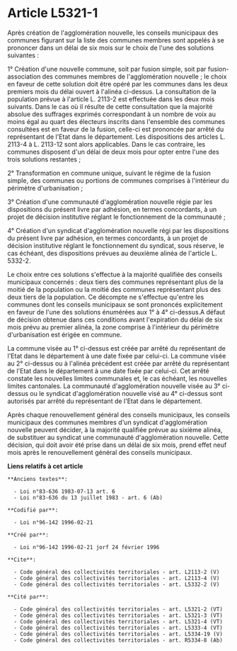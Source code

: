 # Article L5321-1

Après création de l'agglomération nouvelle, les conseils municipaux des communes figurant sur la liste des communes membres
sont appelés à se prononcer dans un délai de six mois sur le choix de l'une des solutions suivantes : 

1° Création d'une nouvelle commune, soit par fusion simple, soit par fusion-association des communes membres de
l'agglomération nouvelle ; le choix en faveur de cette solution doit être opéré par les communes dans les deux premiers mois
du délai ouvert à l'alinéa ci-dessus. La consultation de la population prévue à l'article L. 2113-2 est effectuée dans les
deux mois suivants. Dans le cas où il résulte de cette consultation que la majorité absolue des suffrages exprimés
correspondant à un nombre de voix au moins égal au quart des électeurs inscrits dans l'ensemble des communes consultées est
en faveur de la fusion, celle-ci est prononcée par arrêté du représentant de l'Etat dans le département. Les dispositions des
articles L. 2113-4 à L. 2113-12 sont alors applicables. Dans le cas contraire, les communes disposent d'un délai de deux mois
pour opter entre l'une des trois solutions restantes ; 

2° Transformation en commune unique, suivant le régime de la fusion simple, des communes ou portions de communes comprises à
l'intérieur du périmètre d'urbanisation ; 

3° Création d'une communauté d'agglomération nouvelle régie par les dispositions du présent livre par adhésion, en termes
concordants, à un projet de décision institutive réglant le fonctionnement de la communauté ; 

4° Création d'un syndicat d'agglomération nouvelle régi par les dispositions du présent livre par adhésion, en termes
concordants, à un projet de décision institutive réglant le fonctionnement du syndicat, sous réserve, le cas échéant, des
dispositions prévues au deuxième alinéa de l'article L. 5332-2. 

Le choix entre ces solutions s'effectue à la majorité qualifiée des conseils municipaux concernés : deux tiers des communes
représentant plus de la moitié de la population ou la moitié des communes représentant plus des deux tiers de la population.
Ce décompte ne s'effectue qu'entre les communes dont les conseils municipaux se sont prononcés explicitement en faveur de
l'une des solutions énumérées aux 1° à 4° ci-dessus.A défaut de décision obtenue dans ces conditions avant l'expiration du
délai de six mois prévu au premier alinéa, la zone comprise à l'intérieur du périmètre d'urbanisation est érigée en commune. 

La commune visée au 1° ci-dessus est créée par arrêté du représentant de l'Etat dans le département à une date fixée par
celui-ci. La commune visée au 2° ci-dessus ou à l'alinéa précédent est créée par arrêté du représentant de l'Etat dans le
département à une date fixée par celui-ci. Cet arrêté constate les nouvelles limites communales et, le cas échéant, les
nouvelles limites cantonales. La communauté d'agglomération nouvelle visée au 3° ci-dessus ou le syndicat d'agglomération
nouvelle visé au 4° ci-dessus sont autorisés par arrêté du représentant de l'Etat dans le département. 

Après chaque renouvellement général des conseils municipaux, les conseils municipaux des communes membres d'un syndicat
d'agglomération nouvelle peuvent décider, à la majorité qualifiée prévue au sixième alinéa, de substituer au syndicat une
communauté d'agglomération nouvelle. Cette décision, qui doit avoir été prise dans un délai de six mois, prend effet neuf
mois après le renouvellement général des conseils municipaux.

**Liens relatifs à cet article**

	**Anciens textes**:

	  - Loi n°83-636 1983-07-13 art. 6
	  - Loi n°83-636 du 13 juillet 1983 - art. 6 (Ab)

	**Codifié par**:

	  - Loi n°96-142 1996-02-21

	**Créé par**:

	  - Loi n°96-142 1996-02-21 jorf 24 février 1996

	**Cite**:

	  - Code général des collectivités territoriales - art. L2113-2 (V)
	  - Code général des collectivités territoriales - art. L2113-4 (V)
	  - Code général des collectivités territoriales - art. L5332-2 (V)

	**Cité par**:

	  - Code général des collectivités territoriales - art. L5321-2 (VT)
	  - Code général des collectivités territoriales - art. L5321-3 (VT)
	  - Code général des collectivités territoriales - art. L5321-4 (VT)
	  - Code général des collectivités territoriales - art. L5333-4 (VT)
	  - Code général des collectivités territoriales - art. L5334-19 (V)
	  - Code général des collectivités territoriales - art. R5334-8 (Ab)
